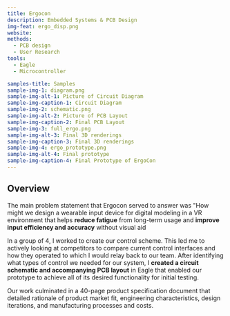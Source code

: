 ```yaml
---
title: Ergocon
description: Embedded Systems & PCB Design
img-feat: ergo_disp.png
website: 
methods:
  - PCB design
  - User Research
tools:
  - Eagle
  - Microcontroller

samples-title: Samples
sample-img-1: diagram.png
sample-img-alt-1: Picture of Circuit Diagram
sample-img-caption-1: Circuit Diagram
sample-img-2: schematic.png
sample-img-alt-2: Picture of PCB Layout
sample-img-caption-2: Final PCB Layout
sample-img-3: full_ergo.png
sample-img-alt-3: Final 3D renderings
sample-img-caption-3: Final 3D renderings
sample-img-4: ergo_prototype.png
sample-img-alt-4: Final prototype
sample-img-caption-4: Final Prototype of ErgoCon
---
```


## Overview
The main problem statement that Ergocon served to answer was "How might we design a wearable input device for digital modeling in a VR environment that helps **reduce fatigue** from long-term usage and **improve input efficiency and accuracy** without visual aid

In a group of 4, I worked to create our control scheme. This led me to actively looking at competitors to compare current control interfaces and how they operated to which I would relay back to our team. After identifying what types of control we needed for our system, I **created a circuit schematic and accompanying PCB layout** in Eagle that enabled our prototype to achieve all of its desired functionality for initial testing. 

Our work culminated in a 40-page product specification document that detailed rationale of product market fit, engineering characteristics, design iterations, and manufacturing processes and costs. 


